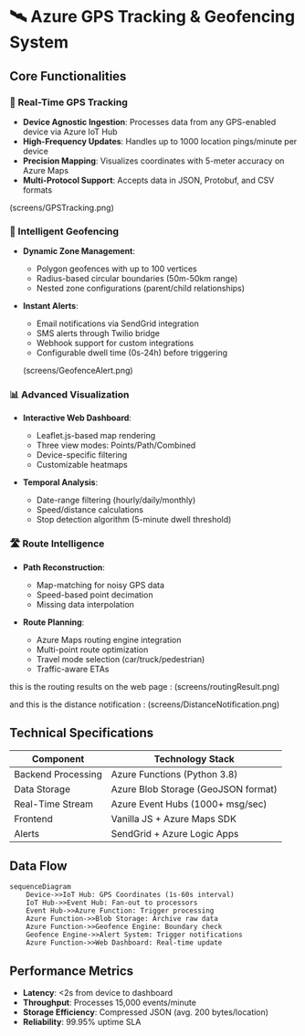 # 🛰️ Azure GPS Tracking & Geofencing System

## Core Functionalities

### 📍 Real-Time GPS Tracking

- **Device Agnostic Ingestion**: Processes data from any GPS-enabled device via Azure IoT Hub
- **High-Frequency Updates**: Handles up to 1000 location pings/minute per device
- **Precision Mapping**: Visualizes coordinates with 5-meter accuracy on Azure Maps
- **Multi-Protocol Support**: Accepts data in JSON, Protobuf, and CSV formats

(screens/GPSTracking.png)

### 🚨 Intelligent Geofencing

- **Dynamic Zone Management**:
  - Polygon geofences with up to 100 vertices
  - Radius-based circular boundaries (50m-50km range)
  - Nested zone configurations (parent/child relationships)
- **Instant Alerts**:

  - Email notifications via SendGrid integration
  - SMS alerts through Twilio bridge
  - Webhook support for custom integrations
  - Configurable dwell time (0s-24h) before triggering

  (screens/GeofenceAlert.png)

### 📊 Advanced Visualization

- **Interactive Web Dashboard**:

  - Leaflet.js-based map rendering
  - Three view modes: Points/Path/Combined
  - Device-specific filtering
  - Customizable heatmaps

- **Temporal Analysis**:
  - Date-range filtering (hourly/daily/monthly)
  - Speed/distance calculations
  - Stop detection algorithm (5-minute dwell threshold)

### 🛣️ Route Intelligence

- **Path Reconstruction**:

  - Map-matching for noisy GPS data
  - Speed-based point decimation
  - Missing data interpolation

- **Route Planning**:

  - Azure Maps routing engine integration
  - Multi-point route optimization
  - Travel mode selection (car/truck/pedestrian)
  - Traffic-aware ETAs

this is the routing results on the web page :
(screens/routingResult.png)

and this is the distance notification :
(screens/DistanceNotification.png)

## Technical Specifications

| Component          | Technology Stack                    |
| ------------------ | ----------------------------------- |
| Backend Processing | Azure Functions (Python 3.8)        |
| Data Storage       | Azure Blob Storage (GeoJSON format) |
| Real-Time Stream   | Azure Event Hubs (1000+ msg/sec)    |
| Frontend           | Vanilla JS + Azure Maps SDK         |
| Alerts             | SendGrid + Azure Logic Apps         |

## Data Flow

```mermaid
sequenceDiagram
    Device->>IoT Hub: GPS Coordinates (1s-60s interval)
    IoT Hub->>Event Hub: Fan-out to processors
    Event Hub->>Azure Function: Trigger processing
    Azure Function->>Blob Storage: Archive raw data
    Azure Function->>Geofence Engine: Boundary check
    Geofence Engine->>Alert System: Trigger notifications
    Azure Function->>Web Dashboard: Real-time update
```

## Performance Metrics

- **Latency**: <2s from device to dashboard
- **Throughput**: Processes 15,000 events/minute
- **Storage Efficiency**: Compressed JSON (avg. 200 bytes/location)
- **Reliability**: 99.95% uptime SLA
